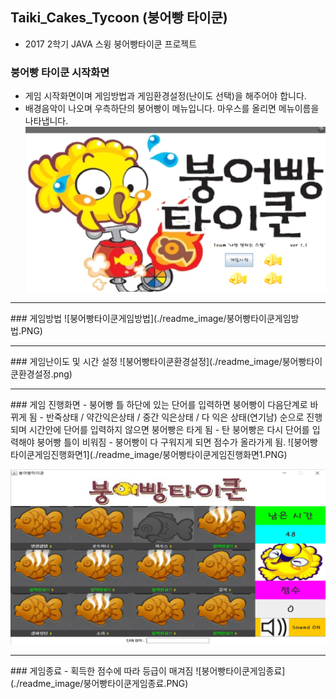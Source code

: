 ## Taiki_Cakes_Tycoon (붕어빵 타이쿤)
- 2017 2학기 JAVA 스윙 붕어빵타이쿤 프로젝트 

### 붕어빵 타이쿤 시작화면
- 게임 시작화면이며 게임방법과 게임환경설정(난이도 선택)을 해주어야 합니다.
- 배경음악이 나오며 우측하단의 붕어빵이 메뉴입니다. 마우스를 올리면 메뉴이름을 나타냅니다.   
![붕어빵타이쿤메인화면](./readme_image/붕어빵타이쿤메인화면.PNG)
   
<hr>
### 게임방법   
![붕어빵타이쿤게임방법](./readme_image/붕어빵타이쿤게임방법.PNG)
   
<hr>
### 게임난이도 및 시간 설정   
![붕어빵타이쿤환경설정](./readme_image/붕어빵타이쿤환경설정.png)   

<hr>
### 게임 진행화면
- 붕어빵 틀 하단에 있는 단어를 입력하면 붕어빵이 다음단계로 바뀌게 됨
- 반죽상태 / 약간익은상태 / 중간 익은상태 / 다 익은 상태(연기남) 순으로 진행되며 시간안에 단어를 입력하지 않으면 붕어빵은 타게 됨
- 탄 붕어빵은 다시 단어를 입력해야 붕어빵 틀이 비워짐
- 붕어빵이 다 구워지게 되면 점수가 올라가게 됨.   
![붕어빵타이쿤게임진행화면1](./readme_image/붕어빵타이쿤게임진행화면1.PNG)
   
![붕어빵타이쿤게임진행화면2](./readme_image/붕어빵타이쿤게임진행화면2.PNG)
   
<hr>
### 게임종료
- 획득한 점수에 따라 등급이 매겨짐   
![붕어빵타이쿤게임종료](./readme_image/붕어빵타이쿤게임종료.PNG)   


